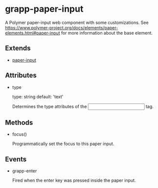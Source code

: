 grapp-paper-input
=================

A Polymer paper-input web component with some customizations.
See https://www.polymer-project.org/docs/elements/paper-elements.html#paper-input for more
information about the base element.

Extends
-------

  * [paper-input](https://www.polymer-project.org/docs/elements/paper-elements.html#paper-input)


Attributes
----------

  * type

    type: string
    default: 'text'

    Determines the type attributes of the <input> tag.

Methods
-------

  * focus()

    Programmatically set the focus to this paper input.

Events
------

  * grapp-enter

    Fired when the enter key was pressed inside the paper input.
